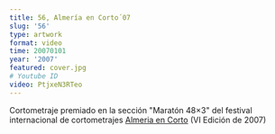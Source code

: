 ```yaml
---
title: 56, Almería en Corto´07
slug: '56'
type: artwork
format: video
time: 20070101
year: '2007'
featured: cover.jpg
# Youtube ID
video: PtjxeN3RTeo
---
```


Cortometraje premiado en la sección "Maratón 48×3" del festival internacional
de cortometrajes [Almeria en Corto](http://www.almeriaencorto.es/)
(VI Edición de 2007)

